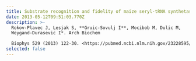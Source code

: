 ```yaml
---
title: Substrate recognition and fidelity of maize seryl-tRNA synthetases
date: 2013-05-12T09:51:03.770Z
description: >-
  Rokov-Plavec J, Lesjak S, **Gruic-Sovulj I**, Mocibob M, Dulic M,
  Weygand-Durasevic I*. Arch Biochem

  Biophys 529 (2013) 122-30. <https://pubmed.ncbi.nlm.nih.gov/23228595/>
selected: false
---
```

